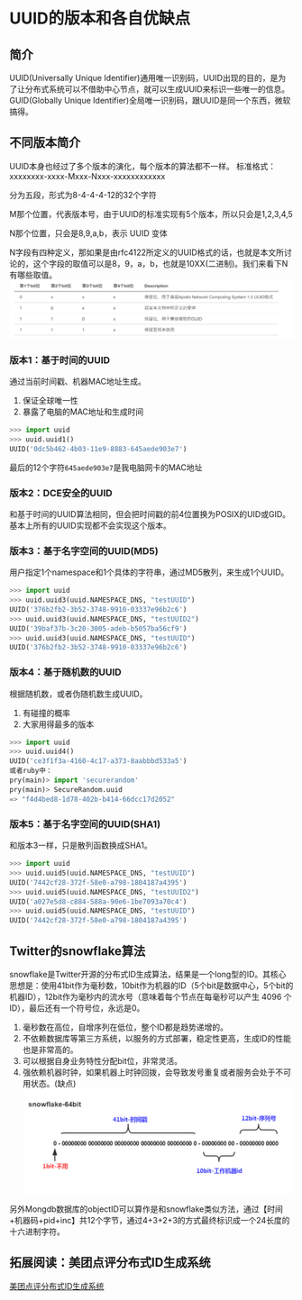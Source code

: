 # UUID的版本和各自优缺点

## 简介
UUID(Universally Unique Identifier)通用唯一识别码，UUID出现的目的，是为了让分布式系统可以不借助中心节点，就可以生成UUID来标识一些唯一的信息。GUID(Globally Unique Identifier)全局唯一识别码，跟UUID是同一个东西，微软搞得。

## 不同版本简介
UUID本身也经过了多个版本的演化，每个版本的算法都不一样。
标准格式：xxxxxxxx-xxxx-Mxxx-Nxxx-xxxxxxxxxxxx

分为五段，形式为8-4-4-4-12的32个字符

M那个位置，代表版本号，由于UUID的标准实现有5个版本，所以只会是1,2,3,4,5

N那个位置，只会是8,9,a,b，表示 UUID 变体

N字段有四种定义，那如果是由rfc4122所定义的UUID格式的话，也就是本文所讨论的，这个字段的取值可以是8，9，a，b，也就是10XX(二进制)。我们来看下N有哪些取值。
![对照表](imgs/uuid_n.jpg)

### 版本1：基于时间的UUID
通过当前时间戳、机器MAC地址生成。
1. 保证全球唯一性
2. 暴露了电脑的MAC地址和生成时间
```python
>>> import uuid
>>> uuid.uuid1()
UUID('0dc5b462-4b03-11e9-8883-645aede903e7')
```
最后的12个字符`645aede903e7`是我电脑网卡的MAC地址

### 版本2：DCE安全的UUID
和基于时间的UUID算法相同，但会把时间戳的前4位置换为POSIX的UID或GID。基本上所有的UUID实现都不会实现这个版本。

### 版本3：基于名字空间的UUID(MD5)
用户指定1个namespace和1个具体的字符串，通过MD5散列，来生成1个UUID。
```python
>>> import uuid
>>> uuid.uuid3(uuid.NAMESPACE_DNS, "testUUID")
UUID('376b2fb2-3b52-3748-9910-03337e96b2c6')
>>> uuid.uuid3(uuid.NAMESPACE_DNS, "testUUID2")
UUID('39baf37b-3c20-3005-adeb-b5057ba56cf9')
>>> uuid.uuid3(uuid.NAMESPACE_DNS, "testUUID")
UUID('376b2fb2-3b52-3748-9910-03337e96b2c6')
```

### 版本4：基于随机数的UUID
根据随机数，或者伪随机数生成UUID。
1. 有碰撞的概率
2. 大家用得最多的版本
```python
>>> import uuid
>>> uuid.uuid4()
UUID('ce3f1f3a-4160-4c17-a373-8aabbbd533a5')
或者ruby中：
pry(main)> import 'securerandom'
pry(main)> SecureRandom.uuid
=> "f4d4bed8-1d78-402b-b414-66dcc17d2052"
```

### 版本5：基于名字空间的UUID(SHA1)
和版本3一样，只是散列函数换成SHA1。
```python
>>> import uuid
>>> uuid.uuid5(uuid.NAMESPACE_DNS, "testUUID")
UUID('7442cf28-372f-58e0-a798-1804187a4395')
>>> uuid.uuid5(uuid.NAMESPACE_DNS, "testUUID2")
UUID('a027e5d8-c884-588a-90e6-1be7093a70c4')
>>> uuid.uuid5(uuid.NAMESPACE_DNS, "testUUID")
UUID('7442cf28-372f-58e0-a798-1804187a4395')
```

## Twitter的snowflake算法
snowflake是Twitter开源的分布式ID生成算法，结果是一个long型的ID。其核心思想是：使用41bit作为毫秒数，10bit作为机器的ID（5个bit是数据中心，5个bit的机器ID），12bit作为毫秒内的流水号（意味着每个节点在每毫秒可以产生 4096 个 ID），最后还有一个符号位，永远是0。
1. 毫秒数在高位，自增序列在低位，整个ID都是趋势递增的。
2. 不依赖数据库等第三方系统，以服务的方式部署，稳定性更高，生成ID的性能也是非常高的。
3. 可以根据自身业务特性分配bit位，非常灵活。
4. 强依赖机器时钟，如果机器上时钟回拨，会导致发号重复或者服务会处于不可用状态。(缺点)
![snowflake算法](imgs/snowflake.jpg)

另外Mongdb数据库的objectID可以算作是和snowflake类似方法，通过【时间+机器码+pid+inc】共12个字节，通过4+3+2+3的方式最终标识成一个24长度的十六进制字符。

## 拓展阅读：美团点评分布式ID生成系统
[美团点评分布式ID生成系统](https://tech.meituan.com/2017/04/21/mt-leaf.html)